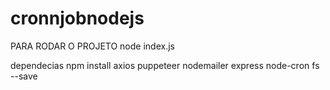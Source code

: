 # cronnjobnodejs



PARA RODAR O PROJETO
node index.js

dependecias
npm install axios puppeteer nodemailer express node-cron fs --save
